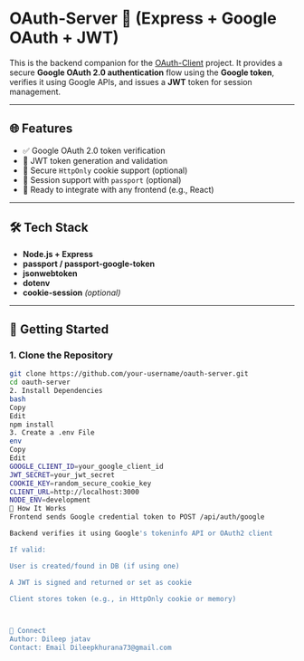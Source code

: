 # OAuth-Server 🔐 (Express + Google OAuth + JWT)

This is the backend companion for the [OAuth-Client](https://github.com/your-username/oauth-client) project. It provides a secure **Google OAuth 2.0 authentication** flow using the **Google token**, verifies it using Google APIs, and issues a **JWT** token for session management.

---

## 🌐 Features

- ✅ Google OAuth 2.0 token verification
- 🔐 JWT token generation and validation
- 🍪 Secure `HttpOnly` cookie support (optional)
- 🔁 Session support with `passport` (optional)
- 🚀 Ready to integrate with any frontend (e.g., React)

---

## 🛠️ Tech Stack

- **Node.js + Express**
- **passport / passport-google-token**
- **jsonwebtoken**
- **dotenv**
- **cookie-session** *(optional)*

---

## 🚀 Getting Started

### 1. Clone the Repository

```bash
git clone https://github.com/your-username/oauth-server.git
cd oauth-server
2. Install Dependencies
bash
Copy
Edit
npm install
3. Create a .env File
env
Copy
Edit
GOOGLE_CLIENT_ID=your_google_client_id
JWT_SECRET=your_jwt_secret
COOKIE_KEY=random_secure_cookie_key
CLIENT_URL=http://localhost:3000
NODE_ENV=development
🔑 How It Works
Frontend sends Google credential token to POST /api/auth/google

Backend verifies it using Google's tokeninfo API or OAuth2 client

If valid:

User is created/found in DB (if using one)

A JWT is signed and returned or set as cookie

Client stores token (e.g., in HttpOnly cookie or memory)



🤝 Connect
Author: Dileep jatav
Contact: Email Dileepkhurana73@gmail.com
